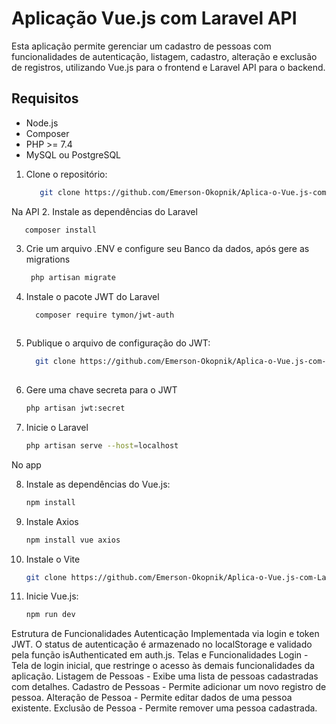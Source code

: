 # Aplicação Vue.js com Laravel API

Esta aplicação permite gerenciar um cadastro de pessoas com funcionalidades de autenticação, listagem, cadastro, alteração e exclusão de registros, utilizando Vue.js para o frontend e Laravel API para o backend.

## Requisitos

- Node.js
- Composer
- PHP >= 7.4
- MySQL ou PostgreSQL

1. Clone o repositório:
    ```bash
       git clone https://github.com/Emerson-Okopnik/Aplica-o-Vue.js-com-Laravel-API.git
   
Na API
2. Instale as dependências do Laravel

       composer install
       
3. Crie um arquivo .ENV e configure seu Banco da dados, após gere as migrations
      
    ```bash
     php artisan migrate
4. Instale o pacote JWT do Laravel 
  
   ```bash
     composer require tymon/jwt-auth
  
5. Publique o arquivo de configuração do JWT:
  
      ```bash
        git clone https://github.com/Emerson-Okopnik/Aplica-o-Vue.js-com-Laravel-API.git
       
 6. Gere uma chave secreta para o JWT
  
     ```bash
     php artisan jwt:secret

 7. Inicie o Laravel
  
     ```bash
     php artisan serve --host=localhost
 
No app   

 8. Instale as dependências do Vue.js:
   
     ```bash
     npm install
 9. Instale Axios  

     ```bash
     npm install vue axios

 10. Instale o Vite

     ```bash
     git clone https://github.com/Emerson-Okopnik/Aplica-o-Vue.js-com-Laravel-API.git

 11. Inicie Vue.js:

     ```bash
     npm run dev     

Estrutura de Funcionalidades
Autenticação
Implementada via login e token JWT.
O status de autenticação é armazenado no localStorage e validado pela função isAuthenticated em auth.js.
Telas e Funcionalidades
Login - Tela de login inicial, que restringe o acesso às demais funcionalidades da aplicação.
Listagem de Pessoas - Exibe uma lista de pessoas cadastradas com detalhes.
Cadastro de Pessoas - Permite adicionar um novo registro de pessoa.
Alteração de Pessoa - Permite editar dados de uma pessoa existente.
Exclusão de Pessoa - Permite remover uma pessoa cadastrada.
